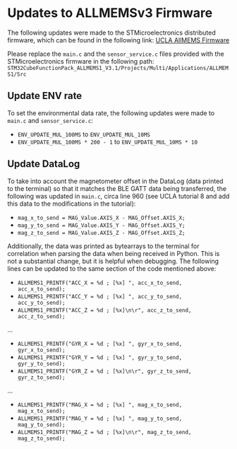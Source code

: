 # Updates to ALLMEMSv3 Firmware

The following updates were made to the STMicroelectronics distributed firmware, which can be found in the following link: [UCLA AllMEMS Firmware](www.st.com/content/st_com/en/premium-content/sensortile-curriculum-fp-sns-allmems1_firmware_zip.html)

Please replace the `main.c` and the `sensor_service.c` files provided with the STMicroelectronics firmware in the following path: `STM32CubeFunctionPack_ALLMEMS1_V3.1/Projects/Multi/Applications/ALLMEMS1/Src`

## Update ENV rate

To set the environmental data rate, the following updates were made to `main.c` and `sensor_service.c`:

* `ENV_UPDATE_MUL_100MS` to `ENV_UPDATE_MUL_10MS`
* `ENV_UPDATE_MUL_100MS * 200 - 1` to `ENV_UPDATE_MUL_10MS * 10`


## Update DataLog

To take into account the magnetometer offset in the DataLog (data printed to the terminal) so that it matches the BLE GATT data being transferred, the following was updated in `main.c`, circa line 960 (see UCLA tutorial 8 and add this data to the modifications in the tutorial):

* `mag_x_to_send = MAG_Value.AXIS_X - MAG_Offset.AXIS_X;`
* `mag_y_to_send = MAG_Value.AXIS_Y - MAG_Offset.AXIS_Y;`
* `mag_z_to_send = MAG_Value.AXIS_Z - MAG_Offset.AXIS_Z;`

Additionally, the data was printed as bytearrays to the terminal for correlation when parsing the data when being received in Python. This is not a substantial change, but it is helpful when debugging. The following lines can be updated to the same section of the code mentioned above:

* `ALLMEMS1_PRINTF("ACC_X = %d ; [%x] ", acc_x_to_send, acc_x_to_send);`
* `ALLMEMS1_PRINTF("ACC_Y = %d ; [%x] ", acc_y_to_send, acc_y_to_send);`
* `ALLMEMS1_PRINTF("ACC_Z = %d ; [%x]\n\r", acc_z_to_send, acc_z_to_send);`

...

* `ALLMEMS1_PRINTF("GYR_X = %d ; [%x] ", gyr_x_to_send, gyr_x_to_send);`
* `ALLMEMS1_PRINTF("GYR_Y = %d ; [%x] ", gyr_y_to_send, gyr_y_to_send);`
* `ALLMEMS1_PRINTF("GYR_Z = %d ; [%x]\n\r", gyr_z_to_send, gyr_z_to_send);`

...

* `ALLMEMS1_PRINTF("MAG_X = %d ; [%x] ", mag_x_to_send, mag_x_to_send);`
* `ALLMEMS1_PRINTF("MAG_Y = %d ; [%x] ", mag_y_to_send, mag_y_to_send);`
* `ALLMEMS1_PRINTF("MAG_Z = %d ; [%x]\n\r", mag_z_to_send, mag_z_to_send);`
